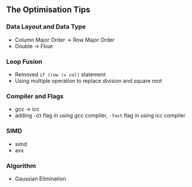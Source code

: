 ## The Optimisation Tips

### Data Layout and Data Type

* Column Major Order -> Row Major Order
* Double -> Float


### Loop Fusion

* Removed `if (row != col)` statement
* Using multiple operation to replace division and square root


### Compiler and Flags

* gcc -> icc
* adding `-O3` flag in using gcc compiler, `-fast` flag in using icc compiler


### SIMD

* simd
* avx


### Algorithm

* Gaussian Elimination
